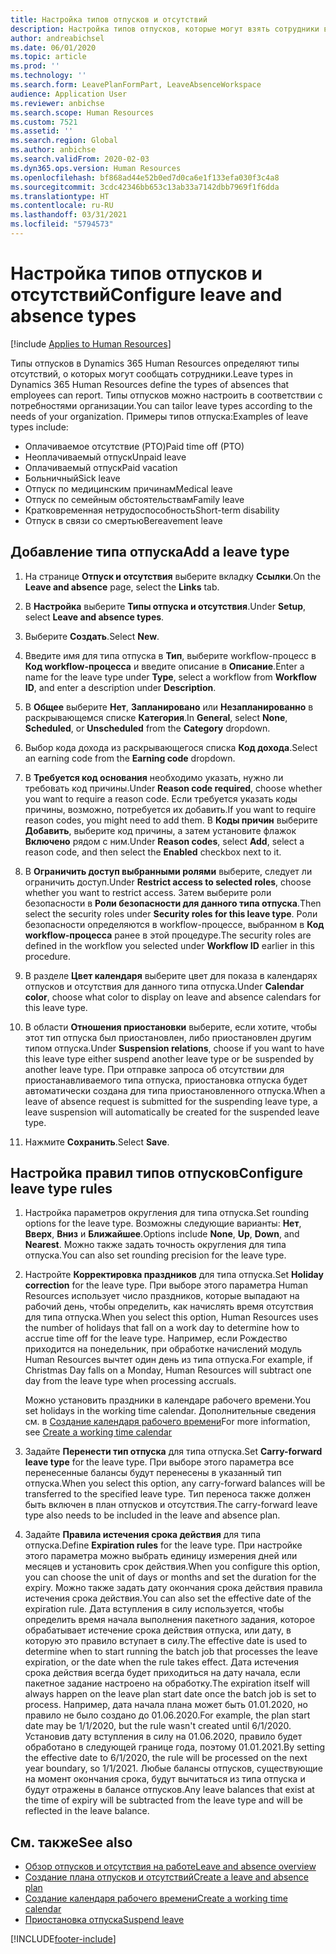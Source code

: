 ```yaml
---
title: Настройка типов отпусков и отсутствий
description: Настройка типов отпусков, которые могут взять сотрудники в Dynamics 365 Human Resources.
author: andreabichsel
ms.date: 06/01/2020
ms.topic: article
ms.prod: ''
ms.technology: ''
ms.search.form: LeavePlanFormPart, LeaveAbsenceWorkspace
audience: Application User
ms.reviewer: anbichse
ms.search.scope: Human Resources
ms.custom: 7521
ms.assetid: ''
ms.search.region: Global
ms.author: anbichse
ms.search.validFrom: 2020-02-03
ms.dyn365.ops.version: Human Resources
ms.openlocfilehash: bf868ad44e52b0ed7d0ca6e1f133efa030f3c4a8
ms.sourcegitcommit: 3cdc42346bb653c13ab33a7142dbb7969f1f6dda
ms.translationtype: HT
ms.contentlocale: ru-RU
ms.lasthandoff: 03/31/2021
ms.locfileid: "5794573"
---
```

# <a name="configure-leave-and-absence-types"></a><span data-ttu-id="f3665-103">Настройка типов отпусков и отсутствий</span><span class="sxs-lookup"><span data-stu-id="f3665-103">Configure leave and absence types</span></span>

[!include [Applies to Human Resources](../includes/applies-to-hr.md)]

<span data-ttu-id="f3665-104">Типы отпусков в Dynamics 365 Human Resources определяют типы отсутствий, о которых могут сообщать сотрудники.</span><span class="sxs-lookup"><span data-stu-id="f3665-104">Leave types in Dynamics 365 Human Resources define the types of absences that employees can report.</span></span> <span data-ttu-id="f3665-105">Типы отпусков можно настроить в соответствии с потребностями организации.</span><span class="sxs-lookup"><span data-stu-id="f3665-105">You can tailor leave types according to the needs of your organization.</span></span> <span data-ttu-id="f3665-106">Примеры типов отпуска:</span><span class="sxs-lookup"><span data-stu-id="f3665-106">Examples of leave types include:</span></span>

- <span data-ttu-id="f3665-107">Оплачиваемое отсутствие (PTO)</span><span class="sxs-lookup"><span data-stu-id="f3665-107">Paid time off (PTO)</span></span>
- <span data-ttu-id="f3665-108">Неоплачиваемый отпуск</span><span class="sxs-lookup"><span data-stu-id="f3665-108">Unpaid leave</span></span>
- <span data-ttu-id="f3665-109">Оплачиваемый отпуск</span><span class="sxs-lookup"><span data-stu-id="f3665-109">Paid vacation</span></span>
- <span data-ttu-id="f3665-110">Больничный</span><span class="sxs-lookup"><span data-stu-id="f3665-110">Sick leave</span></span>
- <span data-ttu-id="f3665-111">Отпуск по медицинским причинам</span><span class="sxs-lookup"><span data-stu-id="f3665-111">Medical leave</span></span>
- <span data-ttu-id="f3665-112">Отпуск по семейным обстоятельствам</span><span class="sxs-lookup"><span data-stu-id="f3665-112">Family leave</span></span>
- <span data-ttu-id="f3665-113">Кратковременная нетрудоспособность</span><span class="sxs-lookup"><span data-stu-id="f3665-113">Short-term disability</span></span>
- <span data-ttu-id="f3665-114">Отпуск в связи со смертью</span><span class="sxs-lookup"><span data-stu-id="f3665-114">Bereavement leave</span></span>

## <a name="add-a-leave-type"></a><span data-ttu-id="f3665-115">Добавление типа отпуска</span><span class="sxs-lookup"><span data-stu-id="f3665-115">Add a leave type</span></span>

1. <span data-ttu-id="f3665-116">На странице **Отпуск и отсутствия** выберите вкладку **Ссылки**.</span><span class="sxs-lookup"><span data-stu-id="f3665-116">On the **Leave and absence** page, select the **Links** tab.</span></span>

2. <span data-ttu-id="f3665-117">В **Настройка** выберите **Типы отпуска и отсутствия**.</span><span class="sxs-lookup"><span data-stu-id="f3665-117">Under **Setup**, select **Leave and absence types**.</span></span>

3. <span data-ttu-id="f3665-118">Выберите **Создать**.</span><span class="sxs-lookup"><span data-stu-id="f3665-118">Select **New**.</span></span>

4. <span data-ttu-id="f3665-119">Введите имя для типа отпуска в **Тип**, выберите workflow-процесс в **Код workflow-процесса** и введите описание в **Описание**.</span><span class="sxs-lookup"><span data-stu-id="f3665-119">Enter a name for the leave type under **Type**, select a workflow from **Workflow ID**, and enter a description under **Description**.</span></span>

5. <span data-ttu-id="f3665-120">В **Общее** выберите **Нет**, **Запланировано** или **Незапланированно** в раскрывающемся списке **Категория**.</span><span class="sxs-lookup"><span data-stu-id="f3665-120">In **General**, select **None**, **Scheduled**, or **Unscheduled** from the **Category** dropdown.</span></span>

6. <span data-ttu-id="f3665-121">Выбор кода дохода из раскрывающегося списка **Код дохода**.</span><span class="sxs-lookup"><span data-stu-id="f3665-121">Select an earning code from the **Earning code** dropdown.</span></span>

7. <span data-ttu-id="f3665-122">В **Требуется код основания** необходимо указать, нужно ли требовать код причины.</span><span class="sxs-lookup"><span data-stu-id="f3665-122">Under **Reason code required**, choose whether you want to require a reason code.</span></span> <span data-ttu-id="f3665-123">Если требуется указать коды причины, возможно, потребуется их добавить.</span><span class="sxs-lookup"><span data-stu-id="f3665-123">If you want to require reason codes, you might need to add them.</span></span> <span data-ttu-id="f3665-124">В **Коды причин** выберите **Добавить**, выберите код причины, а затем установите флажок **Включено** рядом с ним.</span><span class="sxs-lookup"><span data-stu-id="f3665-124">Under **Reason codes**, select **Add**, select a reason code, and then select the **Enabled** checkbox next to it.</span></span>

8. <span data-ttu-id="f3665-125">В **Ограничить доступ выбранными ролями** выберите, следует ли ограничить доступ.</span><span class="sxs-lookup"><span data-stu-id="f3665-125">Under **Restrict access to selected roles**, choose whether you want to restrict access.</span></span> <span data-ttu-id="f3665-126">Затем выберите роли безопасности в **Роли безопасности для данного типа отпуска**.</span><span class="sxs-lookup"><span data-stu-id="f3665-126">Then select the security roles under **Security roles for this leave type**.</span></span> <span data-ttu-id="f3665-127">Роли безопасности определяются в workflow-процессе, выбранном в **Код workflow-процесса** ранее в этой процедуре.</span><span class="sxs-lookup"><span data-stu-id="f3665-127">The security roles are defined in the workflow you selected under **Workflow ID** earlier in this procedure.</span></span>

9. <span data-ttu-id="f3665-128">В разделе **Цвет календаря** выберите цвет для показа в календарях отпусков и отсутствия для данного типа отпуска.</span><span class="sxs-lookup"><span data-stu-id="f3665-128">Under **Calendar color**, choose what color to display on leave and absence calendars for this leave type.</span></span> 

10. <span data-ttu-id="f3665-129">В области **Отношения приостановки** выберите, если хотите, чтобы этот тип отпуска был приостановлен, либо приостановлен другим типом отпуска.</span><span class="sxs-lookup"><span data-stu-id="f3665-129">Under **Suspension relations**, choose if you want to have this leave type either suspend another leave type or be suspended by another leave type.</span></span> <span data-ttu-id="f3665-130">При отправке запроса об отсутствии для приостанавливаемого типа отпуска, приостановка отпуска будет автоматически создана для типа приостановленного отпуска.</span><span class="sxs-lookup"><span data-stu-id="f3665-130">When a leave of absence request is submitted for the suspending leave type, a leave suspension will automatically be created for the suspended leave type.</span></span> 

10. <span data-ttu-id="f3665-131">Нажмите **Сохранить**.</span><span class="sxs-lookup"><span data-stu-id="f3665-131">Select **Save**.</span></span>

## <a name="configure-leave-type-rules"></a><span data-ttu-id="f3665-132">Настройка правил типов отпусков</span><span class="sxs-lookup"><span data-stu-id="f3665-132">Configure leave type rules</span></span>

1. <span data-ttu-id="f3665-133">Настройка параметров округления для типа отпуска.</span><span class="sxs-lookup"><span data-stu-id="f3665-133">Set rounding options for the leave type.</span></span> <span data-ttu-id="f3665-134">Возможны следующие варианты: **Нет**, **Вверх**, **Вниз** и **Ближайшее**.</span><span class="sxs-lookup"><span data-stu-id="f3665-134">Options include **None**, **Up**, **Down**, and **Nearest**.</span></span> <span data-ttu-id="f3665-135">Можно также задать точность округления для типа отпуска.</span><span class="sxs-lookup"><span data-stu-id="f3665-135">You can also set rounding precision for the leave type.</span></span>

2. <span data-ttu-id="f3665-136">Настройте **Корректировка праздников** для типа отпуска.</span><span class="sxs-lookup"><span data-stu-id="f3665-136">Set **Holiday correction** for the leave type.</span></span> <span data-ttu-id="f3665-137">При выборе этого параметра Human Resources использует число праздников, которые выпадают на рабочий день, чтобы определить, как начислять время отсутствия для типа отпуска.</span><span class="sxs-lookup"><span data-stu-id="f3665-137">When you select this option, Human Resources uses the number of holidays that fall on a work day to determine how to accrue time off for the leave type.</span></span> <span data-ttu-id="f3665-138">Например, если Рождество приходится на понедельник, при обработке начислений модуль Human Resources вычтет один день из типа отпуска.</span><span class="sxs-lookup"><span data-stu-id="f3665-138">For example, if Christmas Day falls on a Monday, Human Resources will subtract one day from the leave type when processing accruals.</span></span>

   <span data-ttu-id="f3665-139">Можно установить праздники в календаре рабочего времени.</span><span class="sxs-lookup"><span data-stu-id="f3665-139">You set holidays in the working time calendar.</span></span> <span data-ttu-id="f3665-140">Дополнительные сведения см. в [Создание календаря рабочего времени](hr-leave-and-absence-working-time-calendar.md)</span><span class="sxs-lookup"><span data-stu-id="f3665-140">For more information, see [Create a working time calendar](hr-leave-and-absence-working-time-calendar.md)</span></span>
   
 3. <span data-ttu-id="f3665-141">Задайте **Перенести тип отпуска** для типа отпуска.</span><span class="sxs-lookup"><span data-stu-id="f3665-141">Set **Carry-forward leave type** for the leave type.</span></span> <span data-ttu-id="f3665-142">При выборе этого параметра все перенесенные балансы будут перенесены в указанный тип отпуска.</span><span class="sxs-lookup"><span data-stu-id="f3665-142">When you select this option, any carry-forward balances will be transferred to the specified leave type.</span></span> <span data-ttu-id="f3665-143">Тип переноса также должен быть включен в план отпусков и отсутствия.</span><span class="sxs-lookup"><span data-stu-id="f3665-143">The carry-forward leave type also needs to be included in the leave and absence plan.</span></span> 
 
 4. <span data-ttu-id="f3665-144">Задайте **Правила истечения срока действия** для типа отпуска.</span><span class="sxs-lookup"><span data-stu-id="f3665-144">Define **Expiration rules** for the leave type.</span></span> <span data-ttu-id="f3665-145">При настройке этого параметра можно выбрать единицу измерения дней или месяцев и установить срок действия.</span><span class="sxs-lookup"><span data-stu-id="f3665-145">When you configure this option, you can choose the unit of days or months and set the duration for the expiry.</span></span> <span data-ttu-id="f3665-146">Можно также задать дату окончания срока действия правила истечения срока действия.</span><span class="sxs-lookup"><span data-stu-id="f3665-146">You can also set the effective date of the expiration rule.</span></span> <span data-ttu-id="f3665-147">Дата вступления в силу используется, чтобы определить время начала выполнения пакетного задания, которое обрабатывает истечение срока действия отпуска, или дату, в которую это правило вступает в силу.</span><span class="sxs-lookup"><span data-stu-id="f3665-147">The effective date is used to determine when to start running the batch job that processes the leave expiration, or the date when the rule takes effect.</span></span> <span data-ttu-id="f3665-148">Дата истечения срока действия всегда будет приходиться на дату начала, если пакетное задание настроено на обработку.</span><span class="sxs-lookup"><span data-stu-id="f3665-148">The expiration itself will always happen on the leave plan start date once the batch job is set to process.</span></span> <span data-ttu-id="f3665-149">Например, дата начала плана может быть 01.01.2020, но правило не было создано до 01.06.2020.</span><span class="sxs-lookup"><span data-stu-id="f3665-149">For example, the plan start date may be 1/1/2020, but the rule wasn't created until 6/1/2020.</span></span> <span data-ttu-id="f3665-150">Установив дату вступления в силу на 01.06.2020, правило будет обработано в следующей границе года, поэтому 01.01.2021.</span><span class="sxs-lookup"><span data-stu-id="f3665-150">By setting the effective date to 6/1/2020, the rule will be processed on the next year boundary, so 1/1/2021.</span></span> <span data-ttu-id="f3665-151">Любые балансы отпусков, существующие на момент окончания срока, будут вычитаться из типа отпуска и будут отражены в балансе отпусков.</span><span class="sxs-lookup"><span data-stu-id="f3665-151">Any leave balances that exist at the time of expiry will be subtracted from the leave type and will be reflected in the leave balance.</span></span> 
 
## <a name="see-also"></a><span data-ttu-id="f3665-152">См. также</span><span class="sxs-lookup"><span data-stu-id="f3665-152">See also</span></span>

- [<span data-ttu-id="f3665-153">Обзор отпусков и отсутствия на работе</span><span class="sxs-lookup"><span data-stu-id="f3665-153">Leave and absence overview</span></span>](hr-leave-and-absence-overview.md)
- [<span data-ttu-id="f3665-154">Создание плана отпусков и отсутствий</span><span class="sxs-lookup"><span data-stu-id="f3665-154">Create a leave and absence plan</span></span>](hr-leave-and-absence-plans.md)
- [<span data-ttu-id="f3665-155">Создание календаря рабочего времени</span><span class="sxs-lookup"><span data-stu-id="f3665-155">Create a working time calendar</span></span>](hr-leave-and-absence-working-time-calendar.md)
- [<span data-ttu-id="f3665-156">Приостановка отпуска</span><span class="sxs-lookup"><span data-stu-id="f3665-156">Suspend leave</span></span>](hr-leave-and-absence-suspend-leave.md)



[!INCLUDE[footer-include](../includes/footer-banner.md)]
